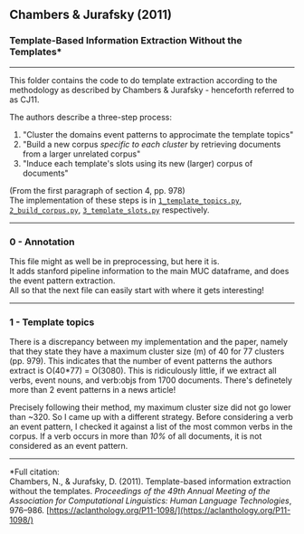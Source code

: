 ## Chambers & Jurafsky (2011) 
### Template-Based Information Extraction Without the Templates*

----

This folder contains the code to do template extraction according to the methodology as described by Chambers & Jurafsky - henceforth referred to as CJ11.    

The authors describe a three-step process:
1. "Cluster the domains event patterns to approcimate the template topics"  
2. "Build a new corpus _specific to each cluster_ by retrieving documents from a larger unrelated corpus"  
3. "Induce each template's slots using its new (larger) corpus of documents"

(From the first paragraph of section 4, pp. 978)  
The implementation of these steps is in [``` 1_template_topics.py ```](1_template_topics.py), [``` 2_build_corpus.py ```](2_build_corpus.py), [``` 3_template_slots.py ```](3_template_slots.py) respectively.

----
### 0 - Annotation
This file might as well be in preprocessing, but here it is.  
It adds stanford pipeline information to the main MUC dataframe, and does the event pattern extraction.  
All so that the next file can easily start with where it gets interesting!


----
### 1 - Template topics

There is a discrepancy between my implementation and the paper, namely that they state they have a maximum cluster
size (m) of 40 for 77 clusters (pp. 979). This indicates that the number of event patterns the authors extract is O(40*77) = O(3080).
This is ridiculously little, if we extract all verbs, event nouns, and verb:objs from 1700 documents. 
There's definetely more than 2 event patterns in a news article!

Precisely following their method, my maximum cluster size did not go lower than ~320. So I came up with a different strategy.
Before considering a verb an event pattern, I checked it against a list of the most common verbs in the corpus.
If a verb occurs in more than _10%_ of all documents, it is not considered as an event pattern.

----

*Full citation:  
Chambers, N., & Jurafsky, D. (2011). Template-based information extraction without the templates. _Proceedings of the 49th Annual Meeting of the Association for Computational Linguistics: Human Language Technologies_, 976–986. [https://aclanthology.org/P11-1098/](https://aclanthology.org/P11-1098/)